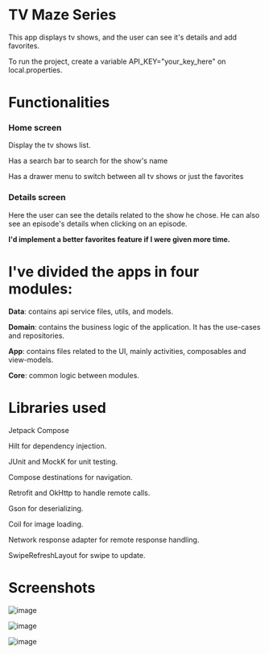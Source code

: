 # TV Maze Series
This app displays tv shows, and the user can see it's details and add favorites.

To run the project, create a variable API_KEY="your_key_here" on local.properties. 

# Functionalities

### Home screen

Display the tv shows list. 

Has a search bar to search for the show's name

Has a drawer menu to switch between all tv shows or just the favorites

### Details screen

Here the user can see the details related to the show he chose. He can also see an episode's details when clicking on an episode.

**I'd implement a better favorites feature if I were given more time.**

# I've divided the apps in four modules:

**Data**: contains api service files, utils, and models.

**Domain**: contains the business logic of the application. It has the use-cases and repositories.

**App**: contains files related to the UI, mainly activities, composables and view-models. 

**Core**: common logic between modules.

# Libraries used

Jetpack Compose

Hilt for dependency injection.

JUnit and MockK for unit testing.

Compose destinations for navigation.

Retrofit and OkHttp to handle remote calls.

Gson for deserializing.

Coil for image loading.

Network response adapter for remote response handling.

SwipeRefreshLayout for swipe to update.

# Screenshots

![image](https://github.com/lucascoelh0/TV-Maze-Series/assets/61464123/e7135476-a0f9-4fb5-88c0-6cab9f8b5f6a)

![image](https://github.com/lucascoelh0/TV-Maze-Series/assets/61464123/95ee1203-b3fd-410d-a36e-d3b7c42ad246)

![image](https://github.com/lucascoelh0/TV-Maze-Series/assets/61464123/85a43c20-99c0-48c9-87f4-375b7301d6a8)
